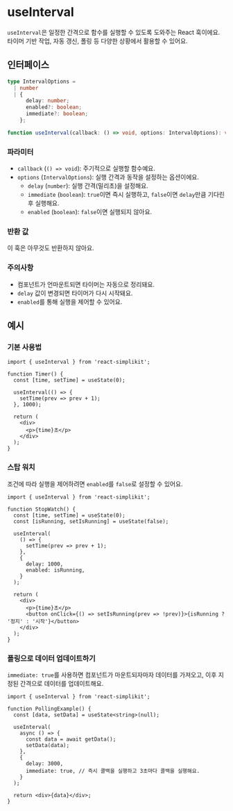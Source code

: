# useInterval

`useInterval`은 일정한 간격으로 함수를 실행할 수 있도록 도와주는 React 훅이에요.
타이머 기반 작업, 자동 갱신, 폴링 등 다양한 상황에서 활용할 수 있어요.

## 인터페이스

```ts
type IntervalOptions =
  | number
  | {
      delay: number;
      enabled?: boolean;
      immediate?: boolean;
    };

function useInterval(callback: () => void, options: IntervalOptions): void;
```

### 파라미터

- `callback` (`() => void`): 주기적으로 실행할 함수예요.
- `options` (`IntervalOptions`): 실행 간격과 동작을 설정하는 옵션이에요.
  - `delay` (`number`): 실행 간격(밀리초)을 설정해요.
  - `immediate` (`boolean`): `true`이면 즉시 실행하고, `false`이면 `delay`만큼 기다린 후 실행해요.
  - `enabled` (`boolean`): `false`이면 실행되지 않아요.

### 반환 값

이 훅은 아무것도 반환하지 않아요.

### 주의사항

- 컴포넌트가 언마운트되면 타이머는 자동으로 정리돼요.
- `delay` 값이 변경되면 타이머가 다시 시작돼요.
- `enabled`를 통해 실행을 제어할 수 있어요.

## 예시

### 기본 사용법

```tsx
import { useInterval } from 'react-simplikit';

function Timer() {
  const [time, setTime] = useState(0);

  useInterval(() => {
    setTime(prev => prev + 1);
  }, 1000);

  return (
    <div>
      <p>{time}초</p>
    </div>
  );
}
```

### 스탑 워치

조건에 따라 실행을 제어하려면 `enabled`를 `false`로 설정할 수 있어요.

```tsx
import { useInterval } from 'react-simplikit';

function StopWatch() {
  const [time, setTime] = useState(0);
  const [isRunning, setIsRunning] = useState(false);

  useInterval(
    () => {
      setTime(prev => prev + 1);
    },
    {
      delay: 1000,
      enabled: isRunning,
    }
  );

  return (
    <div>
      <p>{time}초</p>
      <button onClick={() => setIsRunning(prev => !prev)}>{isRunning ? '정지' : '시작'}</button>
    </div>
  );
}
```

### 폴링으로 데이터 업데이트하기

`immediate: true`를 사용하면 컴포넌트가 마운트되자마자 데이터를 가져오고, 이후 지정된 간격으로 데이터를 업데이트해요.

```tsx
import { useInterval } from 'react-simplikit';

function PollingExample() {
  const [data, setData] = useState<string>(null);

  useInterval(
    async () => {
      const data = await getData();
      setData(data);
    },
    {
      delay: 3000,
      immediate: true, // 즉시 콜백을 실행하고 3초마다 콜백을 실행해요.
    }
  );

  return <div>{data}</div>;
}
```

